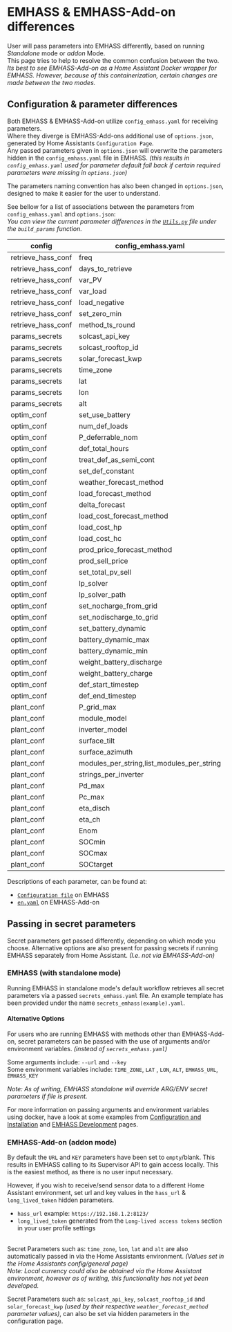 # EMHASS & EMHASS-Add-on differences
User will pass parameters into EMHASS differently, based on running *Standalone* mode or *addon* Mode.   
This page tries to help to resolve the common confusion between the two.  
_Its best to see EMHASS-Add-on as a Home Assistant Docker wrapper for EMHASS. However, because of this containerization, certain changes are made between the two modes._

## Configuration & parameter differences
Both EMHASS & EMHASS-Add-on utilize `config_emhass.yaml` for receiving parameters.  
Where they diverge is EMHASS-Add-ons additional use of `options.json`, generated by Home Assistants `Configuration Page`.  
Any passed parameters given in `options.json` will overwrite the parameters hidden in the `config_emhass.yaml` file in EMHASS. _(this results in `config_emhass.yaml` used for parameter default fall back if certain required parameters were missing in `options.json`)_

The parameters naming convention has also been changed in `options.json`, designed to make it easier for the user to understand.

See bellow for a list of associations between the parameters from `config_emhass.yaml` and `options.json`:  
*You can view the current parameter differences in the [`Utils.py`](https://github.com/davidusb-geek/emhass/blob/master/src/emhass/utils.py) file under the `build_params` function.*

| config | config_emhass.yaml | options.json | options.json list dictionary key |
| ------ | ------------------ | ------------ | -------------------------------- |
| retrieve_hass_conf |  freq |  optimization_time_step | |
| retrieve_hass_conf |  days_to_retrieve |  historic_days_to_retrieve | |
| retrieve_hass_conf |  var_PV |  sensor_power_photovoltaics | |
| retrieve_hass_conf |  var_load |  sensor_power_load_no_var_loads | |
| retrieve_hass_conf |  load_negative |  load_negative | |
| retrieve_hass_conf |  set_zero_min |  set_zero_min | |
| retrieve_hass_conf |  method_ts_round |  method_ts_round | |
| params_secrets |  solcast_api_key |  optional_solcast_api_key | |
| params_secrets |  solcast_rooftop_id |  optional_solcast_rooftop_id | |
| params_secrets |  solar_forecast_kwp |  optional_solar_forecast_kwp | |
| params_secrets |  time_zone |  time_zone | |
| params_secrets |  lat |  Latitude | |
| params_secrets |  lon |  Longitude | |
| params_secrets |  alt |  Altitude | |
| optim_conf |  set_use_battery |  set_use_battery | |
| optim_conf |  num_def_loads |  number_of_deferrable_loads | |
| optim_conf |  P_deferrable_nom |  list_nominal_power_of_deferrable_loads |  nominal_power_of_deferrable_loads | 
| optim_conf |  def_total_hours |  list_operating_hours_of_each_deferrable_load |  operating_hours_of_each_deferrable_load | 
| optim_conf |  treat_def_as_semi_cont |  list_treat_deferrable_load_as_semi_cont |  treat_deferrable_load_as_semi_cont | 
| optim_conf |  set_def_constant |  list_set_deferrable_load_single_constant |  set_deferrable_load_single_constant | 
| optim_conf |  weather_forecast_method |  weather_forecast_method | |
| optim_conf |  load_forecast_method |  load_forecast_method | |
| optim_conf |  delta_forecast |  delta_forecast_daily | |
| optim_conf |  load_cost_forecast_method |  load_cost_forecast_method | |
| optim_conf |  load_cost_hp |  load_peak_hours_cost | |
| optim_conf |  load_cost_hc |  load_offpeak_hours_cost | |
| optim_conf |  prod_price_forecast_method |  production_price_forecast_method | |
| optim_conf |  prod_sell_price |  photovoltaic_production_sell_price | |
| optim_conf |  set_total_pv_sell |  set_total_pv_sell | |
| optim_conf |  lp_solver |  lp_solver | |
| optim_conf |  lp_solver_path |  lp_solver_path | |
| optim_conf |  set_nocharge_from_grid |  set_nocharge_from_grid | |
| optim_conf |  set_nodischarge_to_grid |  set_nodischarge_to_grid | |
| optim_conf |  set_battery_dynamic |  set_battery_dynamic | |
| optim_conf |  battery_dynamic_max |  battery_dynamic_max | |
| optim_conf |  battery_dynamic_min |  battery_dynamic_min | |
| optim_conf |  weight_battery_discharge |  weight_battery_discharge | | 
| optim_conf |  weight_battery_charge |  weight_battery_charge | |
| optim_conf |  def_start_timestep |  list_start_timesteps_of_each_deferrable_load |  start_timesteps_of_each_deferrable_load | 
| optim_conf |  def_end_timestep |  list_end_timesteps_of_each_deferrable_load |  end_timesteps_of_each_deferrable_load | 
| plant_conf |  P_grid_max |  maximum_power_from_grid | |
| plant_conf |  module_model |  list_pv_module_model |  pv_module_model  | |
| plant_conf |  inverter_model |  list_pv_inverter_model |  pv_inverter_model  | |
| plant_conf |  surface_tilt |  list_surface_tilt |  surface_tilt  | |
| plant_conf |  surface_azimuth |  list_surface_azimuth |  surface_azimuth | |
| plant_conf |  modules_per_string,list_modules_per_string |  modules_per_string | |
| plant_conf |  strings_per_inverter |  list_strings_per_inverter |  strings_per_inverter | |
| plant_conf |  Pd_max |  battery_discharge_power_max || 
| plant_conf |  Pc_max |  battery_charge_power_max | |
| plant_conf |  eta_disch |  battery_discharge_efficiency | |
| plant_conf |  eta_ch |  battery_charge_efficiency | |
| plant_conf |  Enom |  battery_nominal_energy_capacity | |
| plant_conf |  SOCmin |  battery_minimum_state_of_charge | |
| plant_conf |  SOCmax |  battery_maximum_state_of_charge | |
| plant_conf |  SOCtarget |  battery_target_state_of_charge | |

Descriptions of each parameter, can be found at:
-  [`Configuration file`](https://emhass.readthedocs.io/en/latest/config.html) on EMHASS
-  [`en.yaml`](https://github.com/davidusb-geek/emhass-add-on/blob/main/emhass/translations/en.yaml) on EMHASS-Add-on

## Passing in secret parameters
Secret parameters get passed differently, depending on which mode you choose. Alternative options are also present for passing secrets if running EMHASS separately from Home Assistant. _(I.e. not via EMHASS-Add-on)_ 

### EMHASS (with standalone mode)
Running EMHASS in standalone mode's default workflow retrieves all secret parameters via a passed `secrets_emhass.yaml` file. An example template has been provided under the name `secrets_emhass(example).yaml`.

#### Alternative Options
For users who are running EMHASS with methods other than EMHASS-Add-on, secret parameters can be passed with the use of arguments and/or environment variables. _(instead of `secrets_emhass.yaml`)_

Some arguments include:  `--url` and `--key`  
Some environment variables include: `TIME_ZONE`, `LAT` , `LON`, `ALT`, `EMHASS_URL`, `EMHASS_KEY`

_Note: As of writing, EMHASS standalone will override ARG/ENV secret parameters if file is present._

For more information on passing arguments and environment variables using docker, have a look at some examples from [Configuration and Installation](https://emhass.readthedocs.io/en/latest/intro.html#configuration-and-installation) and [EMHASS Development](https://emhass.readthedocs.io/en/latest/develop.html) pages. 

### EMHASS-Add-on (addon mode)
By default the `URL` and `KEY` parameters have been set to `empty`/blank. This results in EMHASS calling to its Supervisor API to gain access locally. This is the easiest method, as there is no user input necessary.  

However, if you wish to receive/send sensor data to a different Home Assistant environment, set url and key values in the `hass_url` & `long_lived_token` hidden parameters.  
-  `hass_url` example: `https://192.168.1.2:8123/`  
-  `long_lived_token` generated from the `Long-lived access tokens` section in your user profile settings
</br></br>

Secret Parameters such as: `time_zone`, `lon`, `lat` and `alt` are also automatically passed in via the Home Assistants environment. _(Values set in the Home Assistants config/general page)_  
_Note: Local currency could also be obtained via the Home Assistant environment, however as of writing, this functionality has not yet been developed._

Secret Parameters such as: `solcast_api_key`, `solcast_rooftop_id` and `solar_forecast_kwp` _(used by their respective `weather_forecast_method` parameter values)_, can also be set via hidden parameters in the configuration page.

